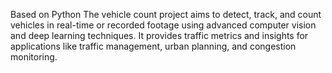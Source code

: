 Based on Python
The vehicle count project aims to detect, track, and count vehicles in real-time or recorded footage using advanced computer vision and deep learning techniques. It provides traffic metrics and insights for applications like traffic management, urban planning, and congestion monitoring.


